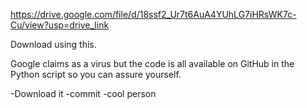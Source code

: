 https://drive.google.com/file/d/18ssf2_Ur7t6AuA4YUhLG7iHRsWK7c-Cu/view?usp=drive_link

Download using this.

Google claims as a virus but the code is all available on GitHub in the Python script so you can assure yourself.

-Download it
-commit
-cool person
